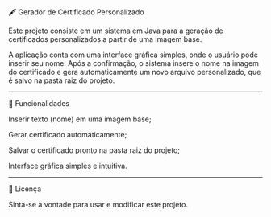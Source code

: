 🖋️ Gerador de Certificado Personalizado

Este projeto consiste em um sistema em Java para a geração de certificados personalizados a partir de uma imagem base.

A aplicação conta com uma interface gráfica simples, onde o usuário pode inserir seu nome. Após a confirmação, o sistema insere o nome na imagem do certificado e gera automaticamente um novo arquivo personalizado, que é salvo na pasta raiz do projeto.


---

🚀 Funcionalidades

Inserir texto (nome) em uma imagem base;

Gerar certificado automaticamente;

Salvar o certificado pronto na pasta raiz do projeto;

Interface gráfica simples e intuitiva.



---

📜 Licença

Sinta-se à vontade para usar e modificar este projeto.
